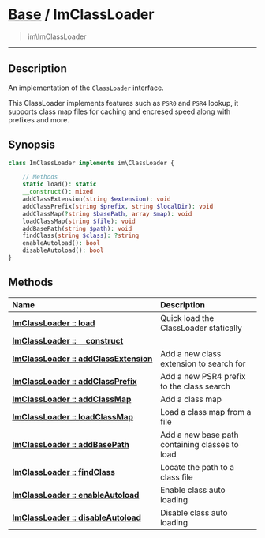 # [Base](Base.md) / ImClassLoader
 > im\ImClassLoader
____

## Description
An implementation of the `ClassLoader` interface.

This ClassLoader implements features such as `PSR0` and `PSR4` lookup,
it supports class map files for caching and encresed speed along with
prefixes and more.

## Synopsis
```php
class ImClassLoader implements im\ClassLoader {

    // Methods
    static load(): static
    __construct(): mixed
    addClassExtension(string $extension): void
    addClassPrefix(string $prefix, string $localDir): void
    addClassMap(?string $basePath, array $map): void
    loadClassMap(string $file): void
    addBasePath(string $path): void
    findClass(string $class): ?string
    enableAutoload(): bool
    disableAutoload(): bool
}
```

## Methods
| Name | Description |
| :--- | :---------- |
| [__ImClassLoader&nbsp;::&nbsp;load__](Base-ImClassLoader_load.md) | Quick load the ClassLoader statically |
| [__ImClassLoader&nbsp;::&nbsp;\_\_construct__](Base-ImClassLoader___construct.md) |  |
| [__ImClassLoader&nbsp;::&nbsp;addClassExtension__](Base-ImClassLoader_addClassExtension.md) | Add a new class extension to search for |
| [__ImClassLoader&nbsp;::&nbsp;addClassPrefix__](Base-ImClassLoader_addClassPrefix.md) | Add a new PSR4 prefix to the class search |
| [__ImClassLoader&nbsp;::&nbsp;addClassMap__](Base-ImClassLoader_addClassMap.md) | Add a class map |
| [__ImClassLoader&nbsp;::&nbsp;loadClassMap__](Base-ImClassLoader_loadClassMap.md) | Load a class map from a file |
| [__ImClassLoader&nbsp;::&nbsp;addBasePath__](Base-ImClassLoader_addBasePath.md) | Add a new base path containing classes to load |
| [__ImClassLoader&nbsp;::&nbsp;findClass__](Base-ImClassLoader_findClass.md) | Locate the path to a class file |
| [__ImClassLoader&nbsp;::&nbsp;enableAutoload__](Base-ImClassLoader_enableAutoload.md) | Enable class auto loading |
| [__ImClassLoader&nbsp;::&nbsp;disableAutoload__](Base-ImClassLoader_disableAutoload.md) | Disable class auto loading |
